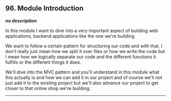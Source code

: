 ## 96. Module Introduction

<strong><em>no description</em></strong>

In this module I want to dive into a very important aspect of building web
applications, backend applications like the one we're building. 

We want to follow a certain pattern for structuring our code and with that, I
don't really just mean how we split it over files or how we write the code but I
mean how we logically separate our code and the different functions it fulfills
or the different things it does. 

We'll dive into the MVC pattern and you'll understand in this module what this
actually is and how we can add it in our project and of course we'll not just
add it to the existing project but we'll also advance our project to get closer
to that online shop we're building. 

---